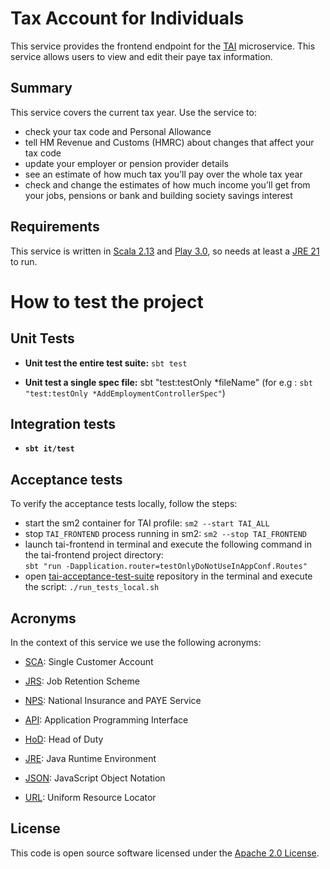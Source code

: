 Tax Account for Individuals
=================

This service provides the frontend endpoint for the [TAI](https://github.com/hmrc/tai) microservice. This service allows users to view and edit their paye tax information.

Summary
-----------
This service covers the current tax year. Use the service to:
 * check your tax code and Personal Allowance
 * tell HM Revenue and Customs (HMRC) about changes that affect your tax code
 * update your employer or pension provider details
 * see an estimate of how much tax you’ll pay over the whole tax year
 * check and change the estimates of how much income you’ll get from your jobs, pensions or bank and building society savings interest


Requirements
------------

This service is written in [Scala 2.13](http://www.scala-lang.org/) and [Play 3.0](http://playframework.com/), so needs at least a [JRE 21](http://www.oracle.com/technetwork/java/javase/downloads/index.html) to run.



How to test the project
===================

Unit Tests
----------
- **Unit test the entire test suite:**  `sbt test`

- **Unit test a single spec file:**  sbt "test:testOnly *fileName"   (for e.g : `sbt "test:testOnly *AddEmploymentControllerSpec"`)


Integration tests
----------------
- **`sbt it/test`**


Acceptance tests
----------------
To verify the acceptance tests locally, follow the steps:
- start the sm2 container for TAI profile: `sm2 --start TAI_ALL`
- stop `TAI_FRONTEND` process running in sm2: `sm2 --stop TAI_FRONTEND`
- launch tai-frontend in terminal and execute the following command in the tai-frontend project directory: <br> `sbt "run -Dapplication.router=testOnlyDoNotUseInAppConf.Routes"`
- open [tai-acceptance-test-suite](https://github.com/hmrc/tai-acceptance-test-suite) repository in the terminal and execute the script: `./run_tests_local.sh`


Acronyms
--------
In the context of this service we use the following acronyms:

* [SCA]: Single Customer Account

* [JRS]: Job Retention Scheme

* [NPS]: National Insurance and PAYE Service

* [API]: Application Programming Interface

* [HoD]: Head of Duty

* [JRE]: Java Runtime Environment

* [JSON]: JavaScript Object Notation

* [URL]: Uniform Resource Locator

License
--------

This code is open source software licensed under the [Apache 2.0 License].

[NPS]: http://www.publications.parliament.uk/pa/cm201012/cmselect/cmtreasy/731/73107.htm
[HoD]: http://webarchive.nationalarchives.gov.uk/+/http://www.hmrc.gov.uk/manuals/sam/samglossary/samgloss249.htm
[NINO]: http://www.hmrc.gov.uk/manuals/nimmanual/nim39110.htm
[National Insurance]: https://www.gov.uk/national-insurance/overview
[JRE]: http://www.oracle.com/technetwork/java/javase/overview/index.html
[API]: https://en.wikipedia.org/wiki/Application_programming_interface
[URL]: https://en.wikipedia.org/wiki/Uniform_Resource_Locator
[State Pension]: https://www.gov.uk/new-state-pension/overview
[SP]: https://www.gov.uk/new-state-pension/overview
[JSON]: http://json.org/
[JRS]: https://www.gov.uk/guidance/claim-for-wages-through-the-coronavirus-job-retention-scheme
[SCA]: https://www.gov.uk/government/publications/single-customer-account-accounting-officer-assessment

[Apache 2.0 License]: http://www.apache.org/licenses/LICENSE-2.0.html




